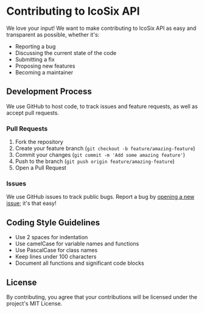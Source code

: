 # Contributing to IcoSix API

We love your input! We want to make contributing to IcoSix API as easy and transparent as possible, whether it's:

- Reporting a bug
- Discussing the current state of the code
- Submitting a fix
- Proposing new features
- Becoming a maintainer

## Development Process

We use GitHub to host code, to track issues and feature requests, as well as accept pull requests.

### Pull Requests

1. Fork the repository
2. Create your feature branch (`git checkout -b feature/amazing-feature`)
3. Commit your changes (`git commit -m 'Add some amazing feature'`)
4. Push to the branch (`git push origin feature/amazing-feature`)
5. Open a Pull Request

### Issues

We use GitHub issues to track public bugs. Report a bug by [opening a new issue](https://github.com/icosix/graphics); it's that easy!

## Coding Style Guidelines

- Use 2 spaces for indentation
- Use camelCase for variable names and functions
- Use PascalCase for class names
- Keep lines under 100 characters
- Document all functions and significant code blocks

## License

By contributing, you agree that your contributions will be licensed under the project's MIT License. 
